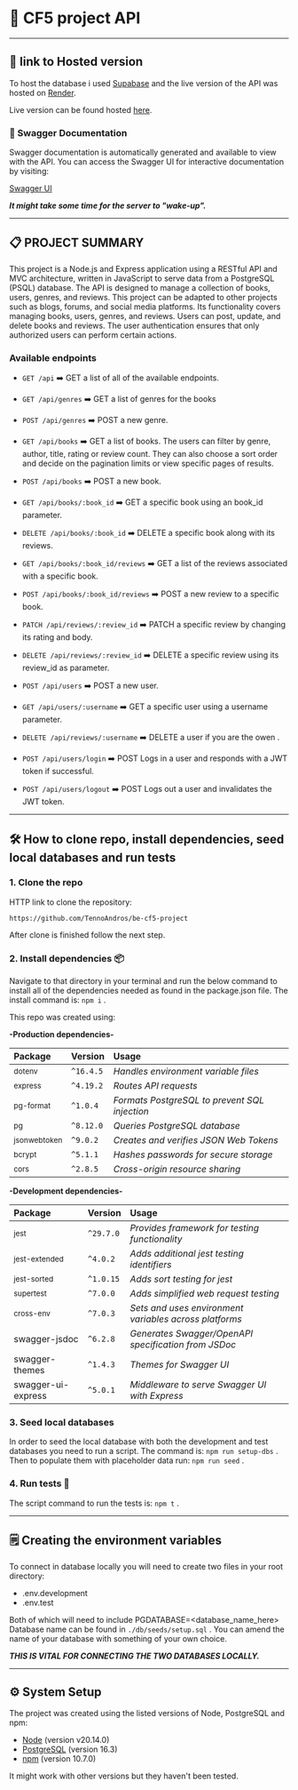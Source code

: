 # 📖 CF5 project API

---

## 🔗 link to Hosted version

To host the database i used [Supabase](https://supabase.com/) and the live version of the API was hosted on [Render](https://dashboard.render.com/).

Live version can be found hosted [here](https://be-cf5-project.onrender.com/api).

### 📘 Swagger Documentation

Swagger documentation is automatically generated and available to view with the API. You can access the Swagger UI for interactive documentation by visiting:

[Swagger UI](https://be-cf5-project.onrender.com/api-docs/)

**_It might take some time for the server to "wake-up"._**

---

## 📋 PROJECT SUMMARY

This project is a Node.js and Express application using a RESTful API and MVC architecture, written in JavaScript to serve data from a PostgreSQL (PSQL) database. The API is designed to manage a collection of books, users, genres, and reviews. This project can be adapted to other projects such as blogs, forums, and social media platforms. Its functionality covers managing books, users, genres, and reviews. Users can post, update, and delete books and reviews. The user authentication ensures that only authorized users can perform certain actions.

### Available endpoints

- `GET /api` ➡️ GET a list of all of the available endpoints.

- `GET /api/genres` ➡️ GET a list of genres for the books

- `POST /api/genres` ➡️ POST a new genre.

- `GET /api/books` ➡️ GET a list of books. The users can filter by genre, author, title, rating or review count. They can also choose a sort order and decide on the pagination limits or view specific pages of results.

- `POST /api/books` ➡️ POST a new book.

- `GET /api/books/:book_id` ➡️ GET a specific book using an book_id parameter.

- `DELETE /api/books/:book_id` ➡️ DELETE a specific book along with its reviews.

- `GET /api/books/:book_id/reviews` ➡️ GET a list of the reviews associated with a specific book.

- `POST /api/books/:book_id/reviews` ➡️ POST a new review to a specific book.

- `PATCH /api/reviews/:review_id` ➡️ PATCH a specific review by changing its rating and body.

- `DELETE /api/reviews/:review_id` ➡️ DELETE a specific review using its review_id as parameter.

- `POST /api/users` ➡️ POST a new user.

- `GET /api/users/:username` ➡️ GET a specific user using a username parameter.

- `DELETE /api/reviews/:username` ➡️ DELETE a user if you are the owen .

- `POST /api/users/login` ➡️ POST Logs in a user and responds with a JWT token if successful.

- `POST /api/users/logout` ➡️ POST Logs out a user and invalidates the JWT token.

---

## 🛠️ How to clone repo, install dependencies, seed local databases and run tests

### 1. Clone the repo

HTTP link to clone the repository:

```
https://github.com/TennoAndros/be-cf5-project
```

After clone is finished follow the next step.

### 2. Install dependencies 📦

Navigate to that directory in your terminal and run the below command to install all of the dependencies needed as found in the package.json file.
The install command is: `npm i` .

This repo was created using:

**-Production dependencies-**

| Package                 | Version   | Usage                                         |
| :---------------------- | :-------- | :-------------------------------------------- |
| <sub>dotenv</sub>       | `^16.4.5` | _Handles environment variable files_          |
| <sub>express</sub>      | `^4.19.2` | _Routes API requests_                         |
| <sub>pg-format</sub>    | `^1.0.4`  | _Formats PostgreSQL to prevent SQL injection_ |
| <sub>pg</sub>           | `^8.12.0` | _Queries PostgreSQL database_                 |
| <sub>jsonwebtoken</sub> | `^9.0.2`  | _Creates and verifies JSON Web Tokens_        |
| <sub>bcrypt</sub>       | `^5.1.1`  | _Hashes passwords for secure storage_         |
| <sub>cors</sub>         | `^2.8.5`  | _Cross-origin resource sharing_               |

**-Development dependencies-**

| Package                  | Version   | Usage                                                  |
| :----------------------- | :-------- | :----------------------------------------------------- |
| <sub>jest</sub>          | `^29.7.0` | _Provides framework for testing functionality_         |
| <sub>jest-extended</sub> | `^4.0.2`  | _Adds additional jest testing identifiers_             |
| <sub>jest-sorted</sub>   | `^1.0.15` | _Adds sort testing for jest_                           |
| <sub>supertest</sub>     | `^7.0.0`  | _Adds simplified web request testing_                  |
| <sub>cross-env</sub>     | `^7.0.3`  | _Sets and uses environment variables across platforms_ |
| swagger-jsdoc            | `^6.2.8`  | _Generates Swagger/OpenAPI specification from JSDoc_   |
| swagger-themes           | `^1.4.3`  | _Themes for Swagger UI_                                |
| swagger-ui-express       | `^5.0.1`  | _Middleware to serve Swagger UI with Express_          |

### 3. Seed local databases

In order to seed the local database with both the development and test databases you need to run a script.
The command is: `npm run setup-dbs` .
Then to populate them with placeholder data run: `npm run seed` .

### 4. Run tests 🧪

The script command to run the tests is: `npm t` .

---

## 🗒️ Creating the environment variables

To connect in database locally you will need to create two files in your root directory:

- .env.development
- .env.test

Both of which will need to include PGDATABASE=<database_name_here>
Database name can be found in `./db/seeds/setup.sql` . You can amend the name of your database with something of your own choice.

**_THIS IS VITAL FOR CONNECTING THE TWO DATABASES LOCALLY._**

---

## ⚙️ System Setup

The project was created using the listed versions of Node, PostgreSQL and npm:

- [Node](https://nodejs.org/en/) (version v20.14.0)
- [PostgreSQL](https://www.postgresql.org/) (version 16.3)
- [npm](https://www.npmjs.com/) (version 10.7.0)

It might work with other versions but they haven't been tested.
